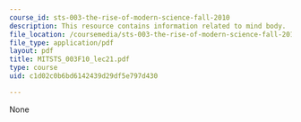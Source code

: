 ```yaml
---
course_id: sts-003-the-rise-of-modern-science-fall-2010
description: This resource contains information related to mind body.
file_location: /coursemedia/sts-003-the-rise-of-modern-science-fall-2010/c1d02c0b6bd6142439d29df5e797d430_MITSTS_003F10_lec21.pdf
file_type: application/pdf
layout: pdf
title: MITSTS_003F10_lec21.pdf
type: course
uid: c1d02c0b6bd6142439d29df5e797d430

---
```

None